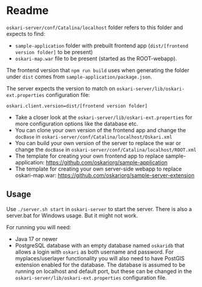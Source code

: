 # Readme

`oskari-server/conf/Catalina/localhost` folder refers to this folder and expects to find:
- `sample-application` folder with prebuilt frontend app (`dist/[frontend version folder]` to be present)
- `oskari-map.war` file to be present (started as the ROOT-webapp).

The frontend version that `npm run build` uses when generating the folder under `dist` comes from `sample-application/package.json`.

The server expects the version to match on `oskari-server/lib/oskari-ext.properties` configuration file:

```properties
oskari.client.version=dist/[frontend version folder]
```

- Take a closer look at the `oskari-server/lib/oskari-ext.properties` for more configuration options like the database etc.
- You can clone your own version of the frontend app and change the `docBase` in `oskari-server/conf/Catalina/localhost/Oskari.xml`
- You can build your own version of the server to replace the war or change the `docBase` in `oskari-server/conf/Catalina/localhost/ROOT.xml`
- The template for creating your own frontend app to replace sample-application: https://github.com/oskariorg/sample-application
- The template for creating your own server-side webapp to replace oskari-map.war: https://github.com/oskariorg/sample-server-extension

## Usage

Use `./server.sh start` in `oskari-server` to start the server.
There is also a server.bat for Windows usage. But it might not work.

For running you will need:
- Java 17 or newer
- PostgreSQL database with an empty database named `oskaridb` that allows a login with `oskari` as both username and password. For myplaces/userlayer functionality you will also need to have PostGIS extension enabled for the database. The database is assumed to be running on localhost and default port, but these can be changed in the `oskari-server/lib/oskari-ext.properties` configuration file.
